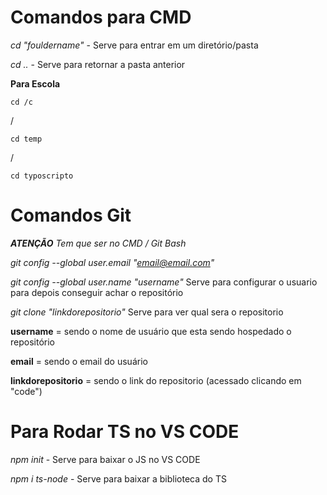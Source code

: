 # Comandos para CMD

*cd "fouldername"* - Serve para entrar em um diretório/pasta

*cd ..* - Serve para retornar a pasta anterior

**Para Escola**

    cd /c

/

	cd temp

/

	cd typoscripto 

# Comandos Git
***ATENÇÃO** Tem que ser no CMD / Git Bash*

*git config  --global user.email "email@email.com"*

*git config --global user.name "username"*
Serve para configurar  o usuario para depois conseguir achar o repositório

*git clone "linkdorepositorio"*
Serve para ver qual sera o repositorio

**username** = sendo o nome de usuário que esta sendo hospedado o repositório

**email** = sendo o email do usuário 

**linkdorepositorio** = sendo o link do repositorio (acessado clicando em "code")

# Para Rodar TS no VS CODE

*npm init* - Serve para baixar o JS no VS CODE

*npm i ts-node* - Serve para baixar a biblioteca do TS